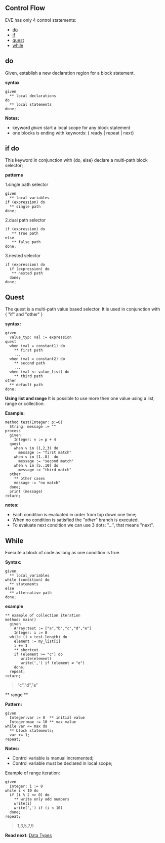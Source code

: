 ## Control Flow

EVE has only 4 control statements: 

* [do](#do)
* [if](#if)
* [quest](#quest)
* [while](#while)

## do

Given, establish a new declaration region for a block statement. 

**syntax**
```
given
  ** local declarations
do
  ** local statements
done;
```

**Notes:** 

* keyword _given_ start a local scope for any block statement
* one blocks is ending with keywords: { ready \| repeat \| next}

## if do

This keyword in conjunction with {do, else} declare a multi-path block selector;


**patterns**

1.single path selector
```
given
  ** local variables
if (expression) do
  ** single path
done;
```
  
2.dual path selector
```  
if (expression) do
   ** true path
else
   ** false path
done;
```
  
3.nested selector 
```  
if (expression) do
  if (expression) do
   ** nested path
  done;
done;
```

## Quest

The quest is a multi-path value based selector. It is used in conjunction with { "if" and "other" }

**syntax:**

```
given 
  value_typ: val := expression
quest
  when (val = constant1) do
    ** first path
    ...
  when (val = constant2) do
    ** second path
    ...
  when (val <: value_list) do
    ** third path
other
  ** default path
done;
```

**Using list and range**
It is possible to use more then one value using a list, range or collection. 

**Example:**
```
method test(Integer: p:=0) 
  String: message := ""
process 
  given 
    Integer: v := p + 4
  quest
    when v in (1,2,3) do
      message := "first match"
    when v in [1..8]  do
      message := "second match"
    when v in [5..10] do
      message := "third match"      
  other
    ** other cases
    message := "no match"
  done;
  print (message) 
return;
```

**notes:**

* Each condition is evaluated in order from top down one time;
* When no condition is satisfied the _"other"_ branch is executed.
* To evaluate next condition we can use 3 dots: "...", that means "next".


## While

Execute a block of code as long as one condition is true.

**Syntax:**
```
given 
  ** local_variables
while (condition) do
  ** statements
else
  ** alternative path  
done;
```
**example**

```
** example of collection iteration
method: main()
  given 
    Array:test := ["a","b","c","d","e"]
    Integer: i := 0
  while (i < test.length) do
    element := my_list[i]
    i += 1
    ** shortcut 
    if (element >= "c") do
       write(element)
       write(',') if (element ≠ "e") 
    done;   
  repeat;
return;
```
> "c","d","e"

** range **


**Pattern:**
``` 
given 
  Integer:var := 0  ** initial value
  Integer:max := 10 ** max value
while var <= max do
  ** block statements;
  var += 1;
repeat;
```

**Notes:**    
* Control variable is manual incremented;
* Control variable must be declared in local scope;

Example of range iteration:
```
given
  Integer: i := 0
while i < 10 do
  if (i % 2 <> 0) do
    ** write only odd numbers
    write(i)  
    write(',') if (i < 10)  
  done;
repeat;
```
> 1,3,5,7,9

**Read next:** [Data Types](data-types.md)